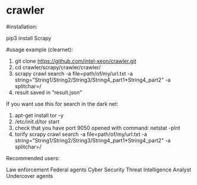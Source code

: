 # crawler

#installation:

pip3 install Scrapy

#usage example (clearnet):

1. git clone https://github.com/intel-xeon/crawler.git
2. cd  crawler/scrapy/crawler/crawler/
3. scrapy  crawl search  -a file=path/of/my/url.txt -a string="String1/String2/String3/String4_part1\*String4_part2" -a splitchar=/ 
4. result saved in "result.json"


If you want use this for search in the dark net:

1. apt-get install tor -y
2. /etc/init.d/tor start
3. check that you have port 9050 opened with command: netstat -plnt
4. torify scrapy  crawl search -a file=path/of/my/url.txt -a string="String1/String2/String3/String4_part1\*String4_part2" -a splitchar=/


Recommended users:

Law enforcement
Federal agents
Cyber Security Threat Intelligence Analyst
Undercover agents

